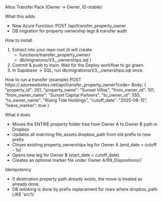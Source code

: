 
Altus Transfer Pack (Owner → Owner, ID-stable)

What this adds
- New Azure Function: POST /api/transfer_property_owner
- DB migration for property ownership legs & transfer audit

How to install
1) Extract into your repo root (it will create:
   - functions/transfer_property_owner/
   - db/migrations/V3__ownerships.sql
)
2) Commit & push to main. Wait for the Deploy workflow to go green.
3) In Supabase → SQL, run db/migrations/V3__ownerships.sql once.

How to run a transfer (example)
POST https://<your-func>.azurewebsites.net/api/transfer_property_owner?code=<KEY>
Body:
{
  "property_id": 201,
  "property_name": "Sunset Villas",
  "from_owner_id": 101,
  "from_owner_name": "Sunset Capital Partners",
  "to_owner_id": 555,
  "to_owner_name": "Rising Tide Holdings",
  "cutoff_date": "2025-08-15",
  "leave_marker": true
}

What it does
- Moves the ENTIRE property folder tree from Owner A to Owner B path in Dropbox
- Updates all matching file_assets.dropbox_path from old prefix to new prefix
- Closes existing property_ownerships leg for Owner A (end_date = cutoff - 1s)
- Opens new leg for Owner B (start_date = cutoff_date)
- Creates an optional marker file under Owner A/99_Dispositions/<property>/

Idempotency
- If destination property path already exists, the move is treated as already done.
- DB relinking is done by prefix replacement for rows where dropbox_path LIKE 'src%'
